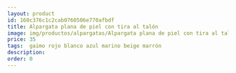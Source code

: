 ```yaml
---
layout: product
id: 160c376c1c2cab0760506e770afbdf
title: Alpargata plana de piel con tira al talón
image: img/productos/alpargatas/Alpargata plana de piel con tira al talón=35= gaimo rojo blanco azul marino beige marrón.webp
price: 35
tags:  gaimo rojo blanco azul marino beige marrón
description: 
order: 0
---
```

